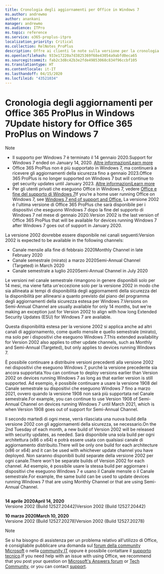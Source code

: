 ```yaml
---
title: Cronologia degli aggiornamenti per Office in Windows 7
ms.author: andrewmo
author: anankani
manager: andrewmo
ms.audience: ITPro
ms.topic: reference
ms.service: o365-proplus-itpro
localization_priority: Critical
ms.collection: RelNotes_ProPlus
description: Offre ai clienti le note sulla versione per la cronologia degli aggiornamenti per Office 365 ProPlus per Windows 7
ms.openlocfilehash: 933e17220a7d3825369f68e43054a9abfd0eca65
ms.sourcegitcommit: fab2c3d8c42b3e2fde49853068c834f96ccbf105
ms.translationtype: HT
ms.contentlocale: it-IT
ms.lasthandoff: 04/15/2020
ms.locfileid: "43521034"
---
```

# <a name="update-history-for-office-365-proplus-on-windows-7"></a><span data-ttu-id="8691d-103">Cronologia degli aggiornamenti per Office 365 ProPlus in Windows 7</span><span class="sxs-lookup"><span data-stu-id="8691d-103">Update history for Office 365 ProPlus on Windows 7</span></span> 

 > [!NOTE]
>
>- <span data-ttu-id="8691d-104">Il supporto per Windows 7 è terminato il 14 gennaio 2020.</span><span class="sxs-lookup"><span data-stu-id="8691d-104">Support for Windows 7 ended on January 14, 2020.</span></span> [<span data-ttu-id="8691d-105">Altre informazioni</span><span class="sxs-lookup"><span data-stu-id="8691d-105">Learn more</span></span>](https://www.microsoft.com/microsoft-365/windows/end-of-windows-7-support?rtc=1)
>- <span data-ttu-id="8691d-106">Office 365 ProPlus non è più supportato in Windows 7, ma continuerà a ricevere gli aggiornamenti della sicurezza fino a gennaio 2023.</span><span class="sxs-lookup"><span data-stu-id="8691d-106">Office 365 ProPlus is no longer supported on Windows 7 but will continue to get security updates until January 2023.</span></span> [<span data-ttu-id="8691d-107">Altre informazioni</span><span class="sxs-lookup"><span data-stu-id="8691d-107">Learn more</span></span>](https://docs.microsoft.com/DeployOffice/windows-7-support)
>- <span data-ttu-id="8691d-108">Per gli utenti privati che eseguono Office in Windows 7, vedere [Office e fine del supporto di Windows 7](https://support.office.com/en-us/article/windows-7-end-of-support-and-office-78f20fab-b57b-44d7-8368-06a8493f3cb9?ui=en-US&rs=en-US&ad=US)</span><span class="sxs-lookup"><span data-stu-id="8691d-108">If you’re a home user running Office on Windows 7, see [Windows 7 end of support and Office.](https://support.office.com/en-us/article/windows-7-end-of-support-and-office-78f20fab-b57b-44d7-8368-06a8493f3cb9?ui=en-US&rs=en-US&ad=US)</span></span>
<span data-ttu-id="8691d-109">La versione 2002 è l'ultima versione di Office 365 ProPlus che sarà disponibile per i dispositivi che eseguono Windows 7 dopo la fine del supporto di Windows 7 nel mese di gennaio 2020.</span><span class="sxs-lookup"><span data-stu-id="8691d-109">Version 2002 is the last version of Office 365 ProPlus that will be available for devices running Windows 7 after Windows 7 goes out of support in January 2020.</span></span>  

<span data-ttu-id="8691d-110">La versione 2002 dovrebbe essere disponibile nei canali seguenti:</span><span class="sxs-lookup"><span data-stu-id="8691d-110">Version 2002 is expected to be available in the following channels:</span></span>
- <span data-ttu-id="8691d-111">Canale mensile alla fine di febbraio 2020</span><span class="sxs-lookup"><span data-stu-id="8691d-111">Monthly Channel in late February 2020</span></span>
- <span data-ttu-id="8691d-112">Canale semestrale (mirato) a marzo 2020</span><span class="sxs-lookup"><span data-stu-id="8691d-112">Semi-Annual Channel (Targeted) in March 2020</span></span>
- <span data-ttu-id="8691d-113">Canale semestrale a luglio 2020</span><span class="sxs-lookup"><span data-stu-id="8691d-113">Semi-Annual Channel in July 2020</span></span>

<span data-ttu-id="8691d-114">Le versioni nel canale semestrale rimangono in genere disponibili solo per 14 mesi, ma viene fatta un'eccezione solo per la versione 2002 in modo che sia allineata ai tempi di disponibilità degli aggiornamenti della sicurezza del la disponibilità per allinearsi a quanto previsto dal piano del programma degli aggiornamenti della sicurezza estesa per Windows 7.</span><span class="sxs-lookup"><span data-stu-id="8691d-114">Versions on Semi-Annual Channel are usually available for only 14 months, but we're making an exception just for Version 2002 to align with how long Extended Security Updates (ESU) for Windows 7 are available.</span></span>

<span data-ttu-id="8691d-115">Questa disponibilità estesa per la versione 2002 si applica anche ad altri canali di aggiornamento, come quello mensile e quello semestrale (mirato), ma solo per i dispositivi che eseguono Windows 7.</span><span class="sxs-lookup"><span data-stu-id="8691d-115">This extended availability for Version 2002 also applies to other update channels, such as Monthly and Semi-Annual (Targeted), but only applies to devices running Windows 7.</span></span>

<span data-ttu-id="8691d-116">È possibile continuare a distribuire versioni precedenti alla versione 2002 nei dispositivi che eseguono Windows 7, purché la versione precedente sia ancora supportata.</span><span class="sxs-lookup"><span data-stu-id="8691d-116">You can continue to deploy versions earlier than Version 2002 on devices running Windows 7 as long as that earlier version is still supported.</span></span> <span data-ttu-id="8691d-117">Ad esempio, è possibile continuare a usare la versione 1908 del Canale semestrale su dispositivi che eseguono Windows 7 fino a marzo 2021, ovvero quando la versione 1908 non sarà più supportata nel Canale semestrale.</span><span class="sxs-lookup"><span data-stu-id="8691d-117">For example, you can continue to use Version 1908 of Semi-Annual Channel on devices running Windows 7 until March 2021, which is when Version 1908 goes out of support for Semi-Annual Channel.</span></span>

<span data-ttu-id="8691d-118">Il secondo martedì di ogni mese, verrà rilasciata una nuova build della versione 2002 con gli aggiornamenti della sicurezza, se necessario.</span><span class="sxs-lookup"><span data-stu-id="8691d-118">On the 2nd Tuesday of each month, a new build of Version 2002 will be released with security updates, as needed.</span></span> <span data-ttu-id="8691d-119">Sarà disponibile una sola build per ogni architettura (x86 o x64) e potrà essere usata con qualsiasi canale di aggiornamento distribuito.</span><span class="sxs-lookup"><span data-stu-id="8691d-119">There will be only one build for each architecture (x86 or x64) and it can be used with whichever update channel you have deployed.</span></span> <span data-ttu-id="8691d-120">Non saranno disponibili build separate della versione 2002 per ogni canale.</span><span class="sxs-lookup"><span data-stu-id="8691d-120">There won't be separate builds of Version 2002 for each channel.</span></span> <span data-ttu-id="8691d-121">Ad esempio, è possibile usare la stessa build per aggiornare i dispositivi che eseguono Windows 7 e usano il Canale mensile o il Canale semestrale.</span><span class="sxs-lookup"><span data-stu-id="8691d-121">For example, the same build can be used to update devices running Windows 7 that are using Monthly Channel or that are using Semi-Annual Channel.</span></span>

##

[//]: # (NON RIMUOVERE)

<span data-ttu-id="8691d-123">**14 aprile 2020**</span><span class="sxs-lookup"><span data-stu-id="8691d-123">**April 14, 2020**</span></span><br/>
<span data-ttu-id="8691d-124">Versione 2002 (Build 12527.20442)</span><span class="sxs-lookup"><span data-stu-id="8691d-124">Version 2002 (Build 12527.20442)</span></span><br/>

<span data-ttu-id="8691d-125">**10 marzo 2020**</span><span class="sxs-lookup"><span data-stu-id="8691d-125">**March 10, 2020**</span></span><br/>
<span data-ttu-id="8691d-126">Versione 2002 (Build 12527.20278)</span><span class="sxs-lookup"><span data-stu-id="8691d-126">Version 2002 (Build 12527.20278)</span></span><br/>




> [!NOTE]
> <span data-ttu-id="8691d-127">Se si ha bisogno di assistenza per un problema relativo all'utilizzo di Office, è consigliabile pubblicare una domanda sul [forum della community Microsoft](https://answers.microsoft.com/) o nella [community IT](https://techcommunity.microsoft.com/) oppure è possibile contattare il [supporto tecnico](https://support.microsoft.com/contactus).</span><span class="sxs-lookup"><span data-stu-id="8691d-127">If you need help with an issue with using Office, we recommend that you post your question on [Microsoft's Answers forum](https://answers.microsoft.com/) or [Tech Community](https://techcommunity.microsoft.com/), or you can contact [support](https://support.microsoft.com/contactus).</span></span>
